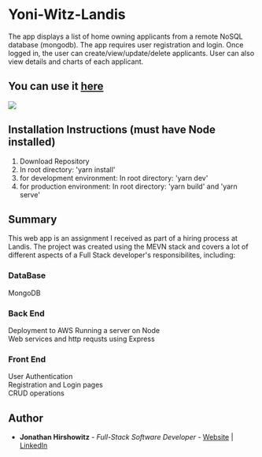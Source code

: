 # Yoni-Witz-Landis

The app displays a list of home owning applicants from a remote NoSQL database (mongodb). The app requires user registration and login. Once logged in, the user can create/view/update/delete applicants. User can also view details and charts of each applicant.

## You can use it [here](http://ec2-54-165-28-63.compute-1.amazonaws.com:3000/)

<image src="./src/assets/yoni-witz-landis.png">

##  Installation Instructions (must have Node installed)

1. Download Repository
2. In root directory: 'yarn install'
3. for development environment: In root directory: 'yarn dev'
4. for production environment: In root directory: 'yarn build' and 'yarn serve'

## Summary
This web app is an assignment I received as part of a hiring process at Landis. The project was created using the MEVN stack and covers a lot of different aspects of a Full Stack developer's responsibilites, including:

### DataBase
MongoDB 

### Back End
Deployment to AWS
Running a server on Node  
Web services and http requsts using Express  

### Front End
User Authentication  
Registration and Login pages  
CRUD operations

## Author

* **Jonathan Hirshowitz** - *Full-Stack Software Developer* - [Website](https://jonathan-hirshowitz-portfolio.firebaseapp.com/) | [LinkedIn](https://www.linkedin.com/in/jonathan-hirshowitz/)
